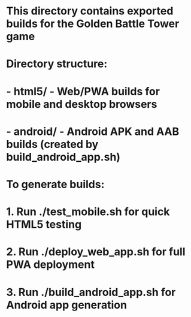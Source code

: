 # This directory contains exported builds for the Golden Battle Tower game
# 
# Directory structure:
# - html5/     - Web/PWA builds for mobile and desktop browsers
# - android/   - Android APK and AAB builds (created by build_android_app.sh)
#
# To generate builds:
# 1. Run ./test_mobile.sh for quick HTML5 testing
# 2. Run ./deploy_web_app.sh for full PWA deployment  
# 3. Run ./build_android_app.sh for Android app generation